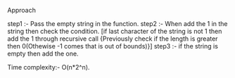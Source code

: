 Approach

step1 :- Pass the empty string in the function.
step2 :- When add the 1 in the string then check the condition.
[if last character of the string is not 1 then add the 1 through recursive call {Previously check if the length is greater then 0(Othewise -1 comes that is out of bounds)}]
step3 :- if the string is empty then add the one.

Time complexity:- O(n*2^n).